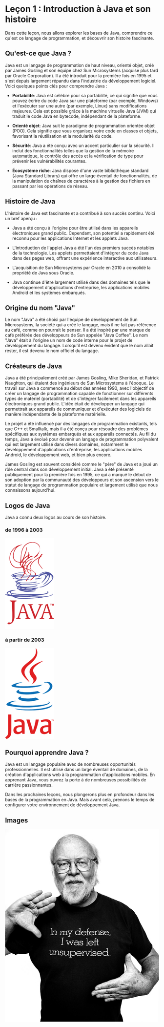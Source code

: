 # Leçon 1 : Introduction à Java et son histoire

Dans cette leçon, nous allons explorer les bases de Java, comprendre ce qu'est ce langage de programmation, et découvrir son histoire fascinante.

## Qu'est-ce que Java ?

Java est un langage de programmation de haut niveau, orienté objet, créé par James Gosling et son équipe chez Sun Microsystems (acquise plus tard par Oracle Corporation). Il a été introduit pour la première fois en 1995 et s'est depuis largement répandu dans l'industrie du développement logiciel. Voici quelques points clés pour comprendre Java :

- **Portabilité**: Java est célèbre pour sa portabilité, ce qui signifie que vous pouvez écrire du code Java sur une plateforme (par exemple, Windows) et l'exécuter sur une autre (par exemple, Linux) sans modifications majeures. Cela est possible grâce à la machine virtuelle Java (JVM) qui traduit le code Java en bytecode, indépendant de la plateforme.

- **Orienté objet**: Java suit le paradigme de programmation orientée objet (POO). Cela signifie que vous organisez votre code en classes et objets, favorisant la réutilisation et la modularité du code.

- **Sécurité**: Java a été conçu avec un accent particulier sur la sécurité. Il inclut des fonctionnalités telles que la gestion de la mémoire automatique, le contrôle des accès et la vérification de type pour prévenir les vulnérabilités courantes.

- **Écosystème riche**: Java dispose d'une vaste bibliothèque standard (Java Standard Library) qui offre un large éventail de fonctionnalités, de la manipulation de chaînes de caractères à la gestion des fichiers en passant par les opérations de réseau.

## Histoire de Java

L'histoire de Java est fascinante et a contribué à son succès continu. Voici un bref aperçu :

- Java a été conçu à l'origine pour être utilisé dans les appareils électroniques grand public. Cependant, son potentiel a rapidement été reconnu pour les applications Internet et les applets Java.

- L'introduction de l'applet Java a été l'un des premiers succès notables de la technologie. Les applets permettaient d'intégrer du code Java dans des pages web, offrant une expérience interactive aux utilisateurs.

- L'acquisition de Sun Microsystems par Oracle en 2010 a consolidé la propriété de Java sous Oracle.

- Java continue d'être largement utilisé dans des domaines tels que le développement d'applications d'entreprise, les applications mobiles Android et les systèmes embarqués.

## Origine du nom "Java"
Le nom "Java" a été choisi par l'équipe de développement de Sun Microsystems, la société qui a créé le langage, mais il ne fait pas référence au café, comme on pourrait le penser. Il a été inspiré par une marque de café préférée des développeurs de Sun appelée "Java Coffee". Le nom "Java" était à l'origine un nom de code interne pour le projet de développement du langage. Lorsqu'il est devenu évident que le nom allait rester, il est devenu le nom officiel du langage.

## Créateurs de Java
Java a été principalement créé par James Gosling, Mike Sheridan, et Patrick Naughton, qui étaient des ingénieurs de Sun Microsystems à l'époque. Le travail sur Java a commencé au début des années 1990, avec l'objectif de créer un langage de programmation capable de fonctionner sur différents types de matériel (portabilité) et de s'intégrer facilement dans les appareils électroniques grand public. L'idée était de développer un langage qui permettrait aux appareils de communiquer et d'exécuter des logiciels de manière indépendante de la plateforme matérielle.

Le projet a été influencé par des langages de programmation existants, tels que C++ et Smalltalk, mais il a été conçu pour résoudre des problèmes spécifiques aux systèmes embarqués et aux appareils connectés. Au fil du temps, Java a évolué pour devenir un langage de programmation polyvalent qui est largement utilisé dans divers domaines, notamment le développement d'applications d'entreprise, les applications mobiles Android, le développement web, et bien plus encore.

James Gosling est souvent considéré comme le "père" de Java et a joué un rôle central dans son développement initial. Java a été présenté publiquement pour la première fois en 1995, ce qui a marqué le début de son adoption par la communauté des développeurs et son ascension vers le statut de langage de programmation populaire et largement utilisé que nous connaissons aujourd'hui.

## Logos de Java

Java a connu deux logos au cours de son histoire.

### de 1996 à 2003
![Ancien Logo Java](Images/logo_java_ancien.png)

### à partir de 2003
![Nouveau logo Java](Images/logo_java_courant.png)



## Pourquoi apprendre Java ?

Java est un langage populaire avec de nombreuses opportunités professionnelles. Il est utilisé dans un large éventail de domaines, de la création d'applications web à la programmation d'applications mobiles. En apprenant Java, vous ouvrez la porte à de nombreuses possibilités de carrière passionnantes.

Dans les prochaines leçons, nous plongerons plus en profondeur dans les bases de la programmation en Java. Mais avant cela, prenons le temps de configurer votre environnement de développement Java.

## Images
![James Gosling créateur de Java](Images/James_Gosling.jpg)
